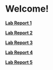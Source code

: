 # Welcome! </br>

[**Lab Report 1**](https://lindseyrapp.github.io/cse15l-lab-reports/LabReport1) </br>

[**Lab Report 2**](https://lindseyrapp.github.io/cse15l-lab-reports/LabReport2) </br>

[**Lab Report 3**](https://lindseyrapp.github.io/cse15l-lab-reports/LabReport3) </br>

[**Lab Report 4**](https://lindseyrapp.github.io/cse15l-lab-reports/LabReport4) </br>

[**Lab Report 5**](https://lindseyrapp.github.io/cse15l-lab-reports/LabReport5) </br>

